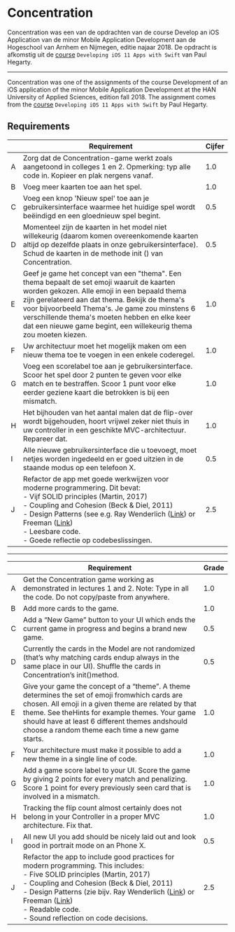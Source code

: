 # Concentration
Concentration was een van de opdrachten van de course Develop an iOS Application van de minor Mobile Application Development aan de Hogeschool van Arnhem en Nijmegen, editie najaar 2018. De opdracht is afkomstig uit de [course](https://itunes.apple.com/nl/podcast/developing-ios-11-apps-with-swift/id1315130780?mt=2) `Developing iOS 11 Apps with Swift` van Paul Hegarty. 

-----

Concentration was one of the assignments of the course Development of an iOS application of the minor Mobile Application Development at the HAN University of Applied Sciences, edition fall 2018. The assignment comes from the [course](https://itunes.apple.com/nl/podcast/developing-ios-11-apps-with-swift/id1315130780?mt=2) `Developing iOS 11 Apps with Swift` by Paul Hegarty.

## Requirements

|   | Requirement                                                                                                                                                                                                                                                                                                                                                                               | Cijfer |
|---|-------------------------------------------------------------------------------------------------------------------------------------------------------------------------------------------------------------------------------------------------------------------------------------------------------------------------------------------------------------------------------------------|-------|
| A | Zorg dat de Concentration-game werkt zoals aangetoond in colleges 1 en 2. Opmerking: typ alle code in. Kopieer en plak nergens vanaf.                                                                                                                                                                                                                                                    | 1.0   |
| B | Voeg meer kaarten toe aan het spel.                                                                                                                                                                                                                                                                                                                                                               | 1.0   |
| C | Voeg een knop 'Nieuw spel' toe aan je gebruikersinterface waarmee het huidige spel wordt beëindigd en een gloednieuw spel begint.                                                                                                                                                                                                                                                                                  | 0.5   |
| D | Momenteel zijn de kaarten in het model niet willekeurig (daarom komen overeenkomende kaarten altijd op dezelfde plaats in onze gebruikersinterface). Schud de kaarten in de methode init () van Concentration.                                                                                                                                                                                                             | 0.5   |
| E | Geef je game het concept van een "thema". Een thema bepaalt de set emoji waaruit de kaarten worden gekozen. Alle emoji in een bepaald thema zijn gerelateerd aan dat thema. Bekijk de thema's voor bijvoorbeeld Thema's. Je game zou minstens 6 verschillende thema's moeten hebben en elke keer dat een nieuwe game begint, een willekeurig thema zou moeten kiezen.                                                                          | 1.0   |
| F | Uw architectuur moet het mogelijk maken om een nieuw thema toe te voegen in een enkele coderegel.                                                                                                                                                                                                                                                                                                      | 1.0   |
| G | Voeg een scorelabel toe aan je gebruikersinterface. Scoor het spel door 2 punten te geven voor elke match en te bestraffen. Scoor 1 punt voor elke eerder geziene kaart die betrokken is bij een mismatch.                                                                                                                                                                                                         | 1.0   |
| H | Het bijhouden van het aantal malen dat de flip-over wordt bijgehouden, hoort vrijwel zeker niet thuis in uw controller in een geschikte MVC-architectuur. Repareer dat.                                                                                                                                                                                                                                                                       | 1.0   |
| I | Alle nieuwe gebruikersinterface die u toevoegt, moet netjes worden ingedeeld en er goed uitzien in de staande modus op een telefoon X.                                                                                                                                                                                                                                                                                                | 0.5   |
| J | Refactor de app met goede werkwijzen voor moderne programmering. Dit bevat: <br>- Vijf SOLID principles (Martin, 2017) <br>- Coupling and Cohesion (Beck & Diel, 2011) <br>- Design Patterns (see e.g. Ray Wenderlich (<a href="https://store.raywenderlich.com/products/design-patterns-by-tutorials">Link</a>) or Freeman (<a href="https://www.apress.com/gp/book/9781484203958">Link</a>)<br>- Leesbare code.<br>- Goede reflectie op codebeslissingen. | 2.5   |

-----

|   | Requirement                                                                                                                                                                                                                                                                                                                                                                               | Grade |
|---|-------------------------------------------------------------------------------------------------------------------------------------------------------------------------------------------------------------------------------------------------------------------------------------------------------------------------------------------------------------------------------------------|-------|
| A | Get the Concentration game working as demonstrated in lectures 1 and 2.   Note: Type in all the code. Do not copy/paste from anywhere.                                                                                                                                                                                                                                                    | 1.0   |
| B | Add more cards to the game.                                                                                                                                                                                                                                                                                                                                                               | 1.0   |
| C | Add a “New Game” button to your UI which ends the current game in progress and  begins a brand new game.                                                                                                                                                                                                                                                                                  | 0.5   |
| D | Currently the cards in the Model are not randomized (that’s why matching cards endup always in the same place in our UI).  Shuffle the cards in Concentration’s init()method.                                                                                                                                                                                                             | 0.5   |
| E | Give your game the concept of a “theme”. A theme determines the set of emoji fromwhich cards are chosen.  All emoji in a given theme are related by that theme. See theHints for example themes.  Your game should have at least 6 different themes andshould choose a random theme each time a new game starts.                                                                          | 1.0   |
| F | Your architecture must make it possible to add a new theme in a single line of code.                                                                                                                                                                                                                                                                                                      | 1.0   |
| G | Add a game score label to your UI.  Score the game by giving 2 points for every match and penalizing. Score 1 point for every previously seen card that is involved in a mismatch.                                                                                                                                                                                                         | 1.0   |
| H | Tracking the flip count almost certainly does not belong in your Controller in a proper MVC architecture. Fix that.                                                                                                                                                                                                                                                                       | 1.0   |
| I | All new UI you add should be nicely laid out and look good in portrait mode on an Phone X.                                                                                                                                                                                                                                                                                                | 0.5   |
| J | Refactor the app to include good practices for modern programming.  This includes: <br>- Five SOLID principles (Martin, 2017) <br>- Coupling and Cohesion (Beck & Diel, 2011) <br>- Design Patterns (zie bijv. Ray Wenderlich (<a href="https://store.raywenderlich.com/products/design-patterns-by-tutorials">Link</a>) or Freeman (<a href="https://www.apress.com/gp/book/9781484203958">Link</a>)<br>- Readable code.<br>- Sound reflection on code decisions. | 2.5   |
